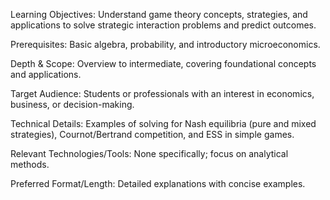 Learning Objectives: Understand game theory concepts, strategies, and applications to solve strategic interaction problems and predict outcomes.

Prerequisites: Basic algebra, probability, and introductory microeconomics.

Depth & Scope: Overview to intermediate, covering foundational concepts and applications.

Target Audience: Students or professionals with an interest in economics, business, or decision-making.

Technical Details: Examples of solving for Nash equilibria (pure and mixed strategies), Cournot/Bertrand competition, and ESS in simple games.

Relevant Technologies/Tools: None specifically; focus on analytical methods.

Preferred Format/Length: Detailed explanations with concise examples.
